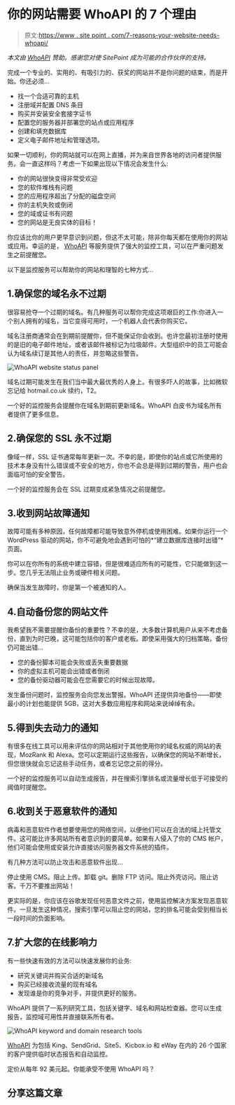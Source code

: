 # 你的网站需要 WhoAPI 的 7 个理由

> 原文:[https://www . site point . com/7-reasons-your-website-needs-whoapi/](https://www.sitepoint.com/7-reasons-your-website-needs-whoapi/)

*本文由 [WhoAPI](https://whoapi.com/) 赞助。感谢您对使 SitePoint 成为可能的合作伙伴的支持。*

完成一个专业的、实用的、有吸引力的、获奖的网站并不是你问题的结束，而是开始。你还必须…

*   找一个合适可靠的主机
*   注册域并配置 DNS 条目
*   购买并安装安全套接字证书
*   配置您的服务器并部署您的站点或应用程序
*   创建和填充数据库
*   定义电子邮件地址和管理选项。

如果一切顺利，你的网站就可以在网上直播，并为来自世界各地的访问者提供服务。会一直这样吗？考虑一下如果出现以下情况会发生什么:

*   你的网站很快变得非常受欢迎
*   您的软件堆栈有问题
*   您的应用程序超出了分配的磁盘空间
*   你的主机失败或倒闭
*   您的域或证书有问题
*   您的网站是无良实体的目标！

你应该比你的用户更早意识到问题，但这不太可能，除非你每天都在使用你的网站或应用。幸运的是， [WhoAPI](https://whoapi.com/) 等服务提供了强大的监控工具，可以在严重问题发生之前提醒您。

以下是监控服务可以帮助你的网站和理智的七种方式…

## 1.确保您的域名永不过期

很容易抢夺一个过期的域名。有几种服务可以帮你完成这项艰巨的工作:你进入一个别人拥有的域名，当它变得可用时，一个机器人会代表你购买它。

域名注册商通常会在到期前提醒你，但不能保证你会收到。也许您最初注册时使用的是旧的电子邮件地址，或者该邮件被标记为垃圾邮件。大型组织中的员工可能会认为域名续订是其他人的责任，并忽略这些警告。

![WhoAPI website status panel](../Images/a2fb42c00bad8934940093531ad183da.png)

域名过期可能发生在我们当中最大最优秀的人身上。有很多吓人的故事，比如微软忘记给 hotmail.co.uk 续约，T2。

一个好的监控服务会提醒你在域名到期前更新域名。WhoAPI 白皮书为域名所有者提供了更多信息。

## 2.确保您的 SSL 永不过期

像域一样，SSL 证书通常每年更新一次。不幸的是，即使你的站点或它所使用的技术本身没有什么错误或不安全的地方，你也不会总是得到过期的警告，用户也会面临可怕的安全警告。

一个好的监控服务会在 SSL 过期变成紧急情况之前提醒您。

## 3.收到网站故障通知

故障可能有多种原因，任何故障都可能导致意外停机或使用困难。如果你运行一个 WordPress 驱动的网站，你不可避免地会遇到可怕的*“建立数据库连接时出错”*页面。

你可以在你所有的系统中建立容错，但是很难适应所有的可能性，它只能做到这一步。您几乎无法阻止业务或硬件相关问题。

确保当发生故障时，你是第一个被通知的人。

## 4.自动备份您的网站文件

我希望我不需要提醒你备份的重要性？不幸的是，大多数计算机用户从来不考虑备份，直到为时已晚，这可能包括你的客户或老板。即使采用强大的归档策略，备份仍可能出错…

*   您的备份脚本可能会失败或丢失重要数据
*   你的虚拟主机可能会出错或者倒闭
*   您的备份驱动器可能会在您需要它的时候出现故障。

发生备份问题时，监控服务会向您发出警报。WhoAPI 还提供异地备份——即使最小的计划也能提供 5GB，这对大多数应用程序和网站来说绰绰有余。

## 5.得到失去动力的通知

有很多在线工具可以用来评估你的网站相对于其他使用你的域名权威的网站的表现，MozRank 和 Alexa。您可以定期运行这些报告，以确保您的网站不断增长，但您很快就会忘记这些手动任务，或者忘记您之前的得分。

一个好的监控服务可以自动生成报告，并在搜索引擎排名或流量增长低于可接受的阈值时提醒您。

## 6.收到关于恶意软件的通知

病毒和恶意软件作者想要使用您的网络空间，以便他们可以在合法的域上托管文件。这可能比许多网站所有者意识到的要简单。如果有人侵入了你的 CMS 帐户，他们可能会使用或安装允许直接访问服务器文件系统的插件。

有几种方法可以防止攻击和恶意软件出现…

停止使用 CMS。阻止上传。卸载 git。删除 FTP 访问。阻止外壳访问。阻止访客。千万不要推出网站！

更实际的是，你应该在谷歌发现任何恶意文件之前，使用监控解决方案发现恶意软件。一旦发生这种情况，搜索引擎可以阻止您的网站，您的排名可能会受到相当长一段时间的负面影响。

## 7.扩大您的在线影响力

有一些快速有效的方法可以快速发展你的业务:

*   研究关键词并购买合适的新域名
*   购买已经接收流量的现有域名
*   发现谁是你的竞争对手，并提供更好的服务。

WhoAPI 提供了一系列研究工具，包括关键字、域名和网站检查器。您可以生成报告，监控域可用性并直接联系所有者。

![WhoAPI keyword and domain research tools](../Images/a2eed9c489a5452b8ff0538c884c6694.png)

[WhoAPI](https://whoapi.com/) 为包括 King、SendGrid、Site5、Kicbox.io 和 eWay 在内的 26 个国家的客户提供临时状态报告和自动监控。

定价从每年 92 美元起。你能承受不使用 WhoAPI 吗？

## 分享这篇文章
